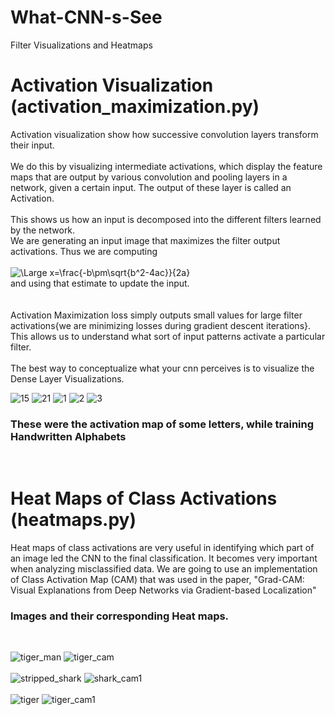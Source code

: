 # What-CNN-s-See
Filter Visualizations and Heatmaps

# Activation Visualization (activation_maximization.py)
Activation visualization show how successive convolution layers transform their input. <br>
<br>
We do this by visualizing intermediate activations, which display the feature maps that are 
output by various convolution and pooling layers in a network, given a certain input. The output
of these layer is called an Activation.
<br><br>
This shows us how an input is decomposed into the different filters learned by the network.
<br>
We are generating an input image that maximizes the filter output activations. Thus we are computing<br><br>
<img src="https://latex.codecogs.com/svg.latex?\Large&space;\frac{dActivationMaximizationLoss}{dinput}" title="\Large x=\frac{-b\pm\sqrt{b^2-4ac}}{2a}" />
<br>
and using that estimate to update the input.<br>
<br><br>
Activation Maximization loss simply outputs small values for large filter activations{we are minimizing losses during gradient descent iterations}. This allows us to understand what sort of input patterns activate a particular filter.
<br><br>
The best way to conceptualize what your cnn perceives is to visualize the Dense Layer Visualizations.


![15](https://user-images.githubusercontent.com/16246821/58276621-870f7300-7db5-11e9-86eb-23e346464585.png)
![21](https://user-images.githubusercontent.com/16246821/58276635-91317180-7db5-11e9-8815-8de4429c14ca.png)
![1](https://user-images.githubusercontent.com/16246821/58276588-77902a00-7db5-11e9-9486-604b2a6305dd.png)
![2](https://user-images.githubusercontent.com/16246821/58276593-79f28400-7db5-11e9-9dec-0aed7820e18a.png)
![3](https://user-images.githubusercontent.com/16246821/58276597-7c54de00-7db5-11e9-8950-d656d0c3fec9.png)


<p align="center">
  <h3>These were the activation map of some letters, while training Handwritten Alphabets </h3>
</p>
<br>

# Heat Maps of Class Activations (heatmaps.py)
Heat maps of class activations are very useful in identifying which part of an image led the CNN to the final classification. It becomes very important when analyzing misclassified data.
We are going to use an implementation of Class Activation Map (CAM) that was used in the paper, "Grad-CAM: Visual Explanations from Deep Networks via Gradient-based Localization"

<p align="center">
  <h3>Images and their corresponding Heat maps.</h3>
</p>
<br>

![tiger_man](https://user-images.githubusercontent.com/16246821/58279985-58959600-7dbd-11e9-8e7f-4655c2008a73.jpg)
![tiger_cam](https://user-images.githubusercontent.com/16246821/58280012-5fbca400-7dbd-11e9-9e94-450daade3a77.jpg)
<br>
<br>
![stripped_shark](https://user-images.githubusercontent.com/16246821/58280330-f7ba8d80-7dbd-11e9-823c-d0e2916b90ef.jpg)
![shark_cam1](https://user-images.githubusercontent.com/16246821/58280321-f6896080-7dbd-11e9-8dcc-80c9f386a9d3.jpg)
<br>
<br>
![tiger](https://user-images.githubusercontent.com/16246821/58280352-ff7a3200-7dbd-11e9-9682-1772af8ae0f4.jpg)
![tiger_cam1](https://user-images.githubusercontent.com/16246821/58280356-0143f580-7dbe-11e9-9e33-26fffff2dc13.jpg)


